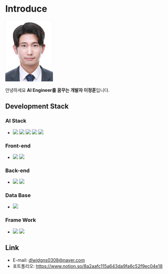 # Introduce 
 <img src="./01.jpg" style="width:150px">

안녕하세요 <strong>AI Engineer를 꿈꾸는 개발자 이정훈</strong>입니다. 
## Development Stack

### <strong>AI Stack</strong> 
- <img src="https://img.shields.io/badge/Python-3776AB?style=for-the-badge&logo=Python&logoColor=white">
  <img src="https://img.shields.io/badge/Pytorch-EE4C2C?style=for-the-badge&logo=Pytorch&logoColor=white">
  <img src="https://img.shields.io/badge/Tensorflow-FF6F00?style=for-the-badge&logo=Tensorflow&logoColor=white">
  <img src="https://img.shields.io/badge/Keras-D00000?style=for-the-badge&logo=Keras&logoColor=white">
  <img src="https://mediapipe.dev/images/mediapipe_small.png" style="width: 150px" >
  
  
 ### <strong>Front-end</strong>  
- <img src="https://img.shields.io/badge/React-61DAFB?style=for-the-badge&logo=React&logoColor=white">
  <img src="https://img.shields.io/badge/Next-000000?style=for-the-badge&logo=Next.js&logoColor=white">
### <strong>Back-end</strong> 
- <img src="https://img.shields.io/badge/Spring Boot-6DB33F?style=for-the-badge&logo=Springboot&logoColor=white">
  <img src="https://img.shields.io/badge/Node.js-339933?style=for-the-badge&logo=Node.js&logoColor=white">
### <strong>Data Base</strong> 
- <img src="https://img.shields.io/badge/MySQL-4479A1?style=for-the-badge&logo=Mysql&logoColor=white">
### <strong>Frame Work</strong> 
- <img src="https://img.shields.io/badge/Unity-000000?style=for-the-badge&logo=Unity&logoColor=white">
  <img src="https://img.shields.io/badge/Express-000000?style=for-the-badge&logo=Express&logoColor=white">

## Link


- E-mail: dlwjdgns0308@naver.com
 - 포트폴리오: https://www.notion.so/8a2aafc115a643da9fa6c52f9ec04e18


